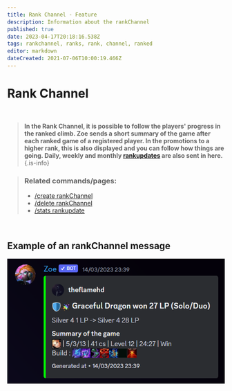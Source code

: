 ```yaml
---
title: Rank Channel - Feature
description: Information about the rankChannel
published: true
date: 2023-04-17T20:18:16.538Z
tags: rankchannel, ranks, rank, channel, ranked
editor: markdown
dateCreated: 2021-07-06T10:00:19.466Z
---
```


# Rank Channel

<br>

>**In the Rank Channel, it is possible to follow the players' progress in the ranked climb. Zoe sends a short summary of the game after each ranked game of a registered player. In the promotions to a higher rank, this is also displayed and you can follow how things are going. Daily, weekly and monthly [rankupdates](en/commands/stats/rankupdate) are also sent in here.**
>{.is-info}

>### Related commands/pages:
>-   [/create rankChannel](/en/commands/create/rankChannel/)
>-   [/delete rankChannel](/en/commands/delete/rankChannel/)
>-   [/stats rankupdate](/en/commands/stats/rankupdate/)

<br>

## Example of an rankChannel message

![](/new_rankchannel_message.png)